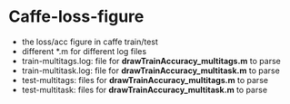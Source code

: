 # Caffe-loss-figure
+ the loss/acc figure in caffe train/test
+ different *.m for different log files
+ train-multitags.log: file for **drawTrainAccuracy_multitags.m** to parse
+ train-multitask.log: file for **drawTrainAccuracy_multitask.m** to parse
+ test-multitags: files for **drawTrainAccuracy_multitags.m** to parse
+ test-multitask: files for **drawTrainAccuracy_multitask.m** to parse
